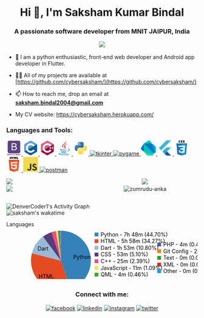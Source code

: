 <h1 align="center">Hi 👋, I'm Saksham Kumar Bindal</h1>
<h3 align="center">A passionate software developer from MNIT JAIPUR, India</h3>
<p align="center"> <img src="https://komarev.com/ghpvc/?username=cybersaksham&label=Profile%20views&color=0e75b6&style=flat" /> </p>

- 🌱 I am a python enthusiastic, front-end web developer and Android app developer in Flutter.

- 👨‍💻 All of my projects are available at
[https://github.com/cybersaksham/](https://github.com/cybersaksham/)

- 📫 How to reach me, drop an email at **saksham.bindal2004@gmail.com**
- My CV website: https://cybersaksham.herokuapp.com/

<h3 align="left">Languages and Tools:</h3>
<p align="left">
    <a href="https://getbootstrap.com" target="_blank"><img
            src="https://raw.githubusercontent.com/devicons/devicon/master/icons/bootstrap/bootstrap-plain-wordmark.svg"
            alt="bootstrap" width="40" height="40" />
    </a>
    <a href="https://www.cprogramming.com/" target="_blank"> <img
            src="https://raw.githubusercontent.com/devicons/devicon/master/icons/c/c-original.svg" alt="c" width="40"
            height="40" />
    </a>
    <a href="https://www.w3schools.com/cpp/" target="_blank"> <img
            src="https://raw.githubusercontent.com/devicons/devicon/master/icons/cplusplus/cplusplus-original.svg"
            alt="cplusplus" width="40" height="40" />
    </a>
    <a href="https://docs.oracle.com/en/java/javase/14/docs/api/index.html" target="_blank"> <img
            src="https://raw.githubusercontent.com/devicons/devicon/master/icons/java/java-original.svg"
            alt="java" width="40" height="40" />
    </a>
    <a href="https://www.python.org" target="_blank"> <img
            src="https://raw.githubusercontent.com/devicons/devicon/master/icons/python/python-original.svg"
            alt="python" width="40" height="40" />
    </a>
    <a href="https://wiki.python.org/moin/TkInter" target="_blank"> <img
            src="https://static.javatpoint.com/python/images/tkinter-tutorial.png"
            alt="tkinter" width="40" height="40" />
    </a>
    <a href="https://www.pygame.org/news" target="_blank"> <img
            src="https://static.javatpoint.com/tutorial/pygame/images/python-pygame-tutorial.png"
            alt="pygame" width="40" height="40" />
    </a>
    <a href="https://dart.dev/" target="_blank"> <img
            src="https://raw.githubusercontent.com/devicons/devicon/master/icons/dart/dart-original.svg"
            alt="dart" width="40" height="40" />
    </a>
    <a href="https://flutter.dev/" target="_blank"> <img
            src="https://raw.githubusercontent.com/devicons/devicon/master/icons/flutter/flutter-original.svg"
            alt="flutter" width="40" height="40" />
    </a>
    <a href="https://www.w3schools.com/css/" target="_blank">
        <img src="https://raw.githubusercontent.com/devicons/devicon/master/icons/css3/css3-original-wordmark.svg"
            alt="css3" width="40" height="40" />
    </a>
    <a href="https://www.w3.org/html/" target="_blank"> <img
            src="https://raw.githubusercontent.com/devicons/devicon/master/icons/html5/html5-original-wordmark.svg"
            alt="html5" width="40" height="40" />
    </a>
    <a href="https://developer.mozilla.org/en-US/docs/Web/JavaScript"
        target="_blank"> <img
            src="https://raw.githubusercontent.com/devicons/devicon/master/icons/javascript/javascript-original.svg"
            alt="javascript" width="40" height="40" />
    </a>
    <a href="https://postman.com" target="_blank"> <img
            src="https://www.vectorlogo.zone/logos/getpostman/getpostman-icon.svg" alt="postman" width="40"
            height="40" />
    </a>    
</p>

<div align=center>
    <img width=45% src="https://github-readme-stats.vercel.app/api?username=cybersaksham&show_icons=true&theme=react&border_color=61dafb&include_all_commits=true"/>
    <img width=45% align="left" src="http://github-readme-streak-stats.herokuapp.com?user=cybersaksham&theme=react&border=61DAFB&fire=DDB80F"/>
</div>
<div align=center>
    <img width=45% hwight=100% align="left" src="https://github-readme-stats.vercel.app/api/top-langs/?username=cybersaksham&langs_count=20&theme=react&layout=compact" />
    <img width=45% src="https://github-profile-trophy.vercel.app/?username=cybersaksham&theme=onedark&column=4" alt="zumrudu-anka" />
</div>

## 
<img alt="DenverCoder1's Activity Graph" src="https://activity-graph.herokuapp.com/graph?username=cybersaksham&bg_color=1F222E&color=F8D866&line=F85D7F&point=FFFFFF&hide_border=true" />

<img align="left" width=396 src="https://github-readme-stats.vercel.app/api/wakatime?username=cybersaksham&theme=react&border_color=61dafb&langs_count=13" alt="saksham's wakatime" />

<!--START_SECTION:waka-->
<!--END_SECTION:waka-->

##
<div class="col-md-6">
        <div id="languages-pie" class="chart-box">
          <div class="inside">
            <div class="row m-bottom-xs-5">
              <div class="col-md-12">
                <div class="title">
                  Languages
                  <i class="fa fa-question-circle tip small text-muted m-left-sm-5" title="" data-original-title="Languages used over the  Last 7 Days"></i>
                </div>
              </div>
            </div>
            <div class="row">
              <div class="col-md-12">
                <div class="graph bb" style="position: relative;"><svg width="626.6000366210938" height="170" style="overflow: hidden; display: block;"><g class="bb-main" transform="translate(0.5, 4.5)"><g class="bb-chart" clip-path=""><g class="bb-chart-arcs" transform="translate(143.22189331054688, 83)"><g class="bb-chart-arc bb-target bb-target-Python"><g class=" bb-shapes bb-shapes-Python bb-arcs bb-arcs-Python"><path class=" bb-shape bb-shape bb-arc bb-arc-Python" transform="" style="fill: rgb(53, 129, 186); cursor: pointer; opacity: 1;" d="M4.82817000563844e-15,-78.85A78.85,78.85,0,0,1,25.75418896089152,74.52546042103124L0,0Z"></path></g><text dy=".35em" transform="translate(55.866623539360674,-9.380898191210209)" style="opacity: 1; text-anchor: middle; pointer-events: none;">Python</text></g><g class="bb-chart-arc bb-target bb-target-HTML"><g class=" bb-shapes bb-shapes-HTML bb-arcs bb-arcs-HTML"><path class=" bb-shape bb-shape bb-arc bb-arc-HTML" transform="" style="fill: rgb(228, 75, 35); cursor: pointer; opacity: 1;" d="M25.75418896089152,74.52546042103124A78.85,78.85,0,0,1,-76.39994034213984,-19.50311810243358L0,0Z"></path></g><text dy=".35em" transform="translate(-38.36474216839357,41.680060399610554)" style="opacity: 1; text-anchor: middle; pointer-events: none;">HTML</text></g><g class="bb-chart-arc bb-target bb-target-Dart"><g class=" bb-shapes bb-shapes-Dart bb-arcs bb-arcs-Dart"><path class=" bb-shape bb-shape bb-arc bb-arc-Dart" transform="" style="fill: rgb(152, 186, 214); cursor: pointer; opacity: 1;" d="M-76.39994034213984,-19.50311810243358A78.85,78.85,0,0,1,-47.228249664519815,-63.14123006107644L0,0Z"></path></g><text dy=".35em" transform="translate(-47.09491487968936,-31.4825327608392)" style="opacity: 1; text-anchor: middle; pointer-events: none;">Dart</text></g><g class="bb-chart-arc bb-target bb-target-CSS"><g class=" bb-shapes bb-shapes-CSS bb-arcs bb-arcs-CSS"><path class=" bb-shape bb-shape bb-arc bb-arc-CSS" transform="" style="fill: rgb(86, 61, 124); cursor: pointer; opacity: 1;" d="M-47.228249664519815,-63.14123006107644A78.85,78.85,0,0,1,-24.933116117810712,-74.80415911335255L0,0Z"></path></g><text dy=".35em" transform="translate(-26.25807434266356,-50.19556164022526)" style="opacity: 1; text-anchor: middle; pointer-events: none;"></text></g><g class="bb-chart-arc bb-target bb-target-C--"><g class=" bb-shapes bb-shapes-C-- bb-arcs bb-arcs-C--"><path class=" bb-shape bb-shape bb-arc bb-arc-C--" transform="" style="fill: rgb(243, 75, 125); cursor: pointer; opacity: 1;" d="M-24.933116117810712,-74.80415911335255A78.85,78.85,0,0,1,-13.46032130548648,-77.69261387257521L0,0Z"></path></g><text dy=".35em" transform="translate(-13.8306064954094,-54.934462776399656)" style="opacity: 1; text-anchor: middle; pointer-events: none;"></text></g><g class="bb-chart-arc bb-target bb-target-JavaScript"><g class=" bb-shapes bb-shapes-JavaScript bb-arcs bb-arcs-JavaScript"><path class=" bb-shape bb-shape bb-arc bb-arc-JavaScript" transform="" style="fill: rgb(241, 224, 90); cursor: pointer; opacity: 1;" d="M-13.46032130548648,-77.69261387257521A78.85,78.85,0,0,1,-8.111475389021113,-78.43166750116501L0,0Z"></path></g><text dy=".35em" transform="translate(-7.753533823492995,-56.11562696620657)" style="opacity: 1; text-anchor: middle; pointer-events: none;"></text></g><g class="bb-chart-arc bb-target bb-target-QML"><g class=" bb-shapes bb-shapes-QML bb-arcs bb-arcs-QML"><path class=" bb-shape bb-shape bb-arc bb-arc-QML" transform="" style="fill: rgb(68, 165, 28); cursor: pointer; opacity: 1;" d="M-8.111475389021113,-78.43166750116501A78.85,78.85,0,0,1,-5.841292691172867,-78.63333771178768L0,0Z"></path></g><text dy=".35em" transform="translate(-5.012615276416031,-56.42654131393435)" style="opacity: 1; text-anchor: middle; pointer-events: none;"></text></g><g class="bb-chart-arc bb-target bb-target-CSV"><g class=" bb-shapes bb-shapes-CSV bb-arcs bb-arcs-CSV"><path class=" bb-shape bb-shape bb-arc bb-arc-CSV" transform="" style="fill: rgb(31, 119, 180); cursor: pointer; opacity: 1;" d="M-5.841292691172867,-78.63333771178768A78.85,78.85,0,0,1,-3.7147148349135874,-78.76244913469408L0,0Z"></path></g><text dy=".35em" transform="translate(-3.4330075389922214,-56.54463136142743)" style="opacity: 1; text-anchor: middle; pointer-events: none;"></text></g><g class="bb-chart-arc bb-target bb-target-PHP"><g class=" bb-shapes bb-shapes-PHP bb-arcs bb-arcs-PHP"><path class=" bb-shape bb-shape bb-arc bb-arc-PHP" transform="" style="fill: rgb(79, 93, 149); cursor: pointer; opacity: 1;" d="M-3.7147148349135874,-78.76244913469408A78.85,78.85,0,0,1,-1.6349625610079828,-78.83304762232716L0,0Z"></path></g><text dy=".35em" transform="translate(-1.9218701665826894,-56.61613985097623)" style="opacity: 1; text-anchor: middle; pointer-events: none;"></text></g><g class="bb-chart-arc bb-target bb-target-Git-Config"><g class=" bb-shapes bb-shapes-Git-Config bb-arcs bb-arcs-Git-Config"><path class=" bb-shape bb-shape bb-arc bb-arc-Git-Config" transform="" style="fill: rgb(255, 127, 14); cursor: pointer; opacity: 1;" d="M-1.6349625610079828,-78.83304762232716A78.85,78.85,0,0,1,-0.44592846130935304,-78.84873903752293L0,0Z"></path></g><text dy=".35em" transform="translate(-0.7475157052759609,-56.64381781653551)" style="opacity: 1; text-anchor: middle; pointer-events: none;"></text></g><g class="bb-chart-arc bb-target bb-target-Text"><g class=" bb-shapes bb-shapes-Text bb-arcs bb-arcs-Text"><path class=" bb-shape bb-shape bb-arc bb-arc-Text" transform="" style="fill: rgb(44, 160, 44); cursor: pointer; opacity: 1;" d="M-0.44592846130935304,-78.84873903752293A78.85,78.85,0,0,1,-0.1981912750475148,-78.84975092045944L0,0Z"></path></g><text dy=".35em" transform="translate(-0.23137998059593898,-56.648277466019024)" style="opacity: 1; text-anchor: middle; pointer-events: none;"></text></g><g class="bb-chart-arc bb-target bb-target-XML"><g class=" bb-shapes bb-shapes-XML bb-arcs bb-arcs-XML"><path class=" bb-shape bb-shape bb-arc bb-arc-XML" transform="" style="fill: rgb(214, 39, 40); cursor: pointer; opacity: 1;" d="M-0.1981912750475148,-78.84975092045944A78.85,78.85,0,0,1,-1.4484510016915318e-14,-78.85L0,0Z"></path></g><text dy=".35em" transform="translate(-0.07119401939654459,-56.64870526299874)" style="opacity: 1; text-anchor: middle; pointer-events: none;"></text></g><g class="bb-chart-arc bb-target bb-target-Other"><g class=" bb-shapes bb-shapes-Other bb-arcs bb-arcs-Other"><path class=" bb-shape bb-shape bb-arc bb-arc-Other" transform="" style="fill: rgb(31, 154, 239); cursor: pointer; opacity: 1;" d="M-1.4484510016915318e-14,-78.85L0,0Z"></path></g><text dy=".35em" transform="translate(-1.0406206554479793e-14,-56.64874999999999)" style="opacity: 1; text-anchor: middle; pointer-events: none;"></text></g></g></g></g><g class="bb-legend" transform="translate(234.5218933105469, 0)"><g class="bb-legend-item bb-legend-item-Python" style="visibility: visible; cursor: pointer; opacity: 1;"><text x="14" y="23.5625" style="pointer-events: none;">Python - 7h 48m (44.70%)</text><rect class="bb-legend-item-event" x="0" y="9.5625" width="165.078125" height="17.609375" style="fill-opacity: 0;"></rect><line class="bb-legend-item-tile" x1="-2" y1="18.5625" x2="8" y2="18.5625" stroke-width="10" style="stroke: rgb(53, 129, 186); pointer-events: none;"></line></g><g class="bb-legend-item bb-legend-item-HTML" style="visibility: visible; cursor: pointer; opacity: 1;"><text x="14" y="41.171875" style="pointer-events: none;">HTML - 5h 58m (34.27%)</text><rect class="bb-legend-item-event" x="0" y="27.171875" width="159.953125" height="17.609375" style="fill-opacity: 0;"></rect><line class="bb-legend-item-tile" x1="-2" y1="36.171875" x2="8" y2="36.171875" stroke-width="10" style="stroke: rgb(228, 75, 35); pointer-events: none;"></line></g><g class="bb-legend-item bb-legend-item-Dart" style="visibility: visible; cursor: pointer; opacity: 1;"><text x="14" y="58.78125" style="pointer-events: none;">Dart - 1h 53m (10.80%)</text><rect class="bb-legend-item-event" x="0" y="44.78125" width="150.390625" height="17.609375" style="fill-opacity: 0;"></rect><line class="bb-legend-item-tile" x1="-2" y1="53.78125" x2="8" y2="53.78125" stroke-width="10" style="stroke: rgb(152, 186, 214); pointer-events: none;"></line></g><g class="bb-legend-item bb-legend-item-CSS" style="visibility: visible; cursor: pointer; opacity: 1;"><text x="14" y="76.390625" style="pointer-events: none;">CSS - 53m (5.10%)</text><rect class="bb-legend-item-event" x="0" y="62.390625" width="129.046875" height="17.609375" style="fill-opacity: 0;"></rect><line class="bb-legend-item-tile" x1="-2" y1="71.390625" x2="8" y2="71.390625" stroke-width="10" style="stroke: rgb(86, 61, 124); pointer-events: none;"></line></g><g class="bb-legend-item bb-legend-item-C--" style="visibility: visible; cursor: pointer; opacity: 1;"><text x="14" y="94" style="pointer-events: none;">C++ - 25m (2.39%)</text><rect class="bb-legend-item-event" x="0" y="80" width="127.046875" height="17.609375" style="fill-opacity: 0;"></rect><line class="bb-legend-item-tile" x1="-2" y1="89" x2="8" y2="89" stroke-width="10" style="stroke: rgb(243, 75, 125); pointer-events: none;"></line></g><g class="bb-legend-item bb-legend-item-JavaScript" style="visibility: visible; cursor: pointer; opacity: 1;"><text x="14" y="111.609375" style="pointer-events: none;">JavaScript - 11m (1.09%)</text><rect class="bb-legend-item-event" x="0" y="97.609375" width="159.5" height="17.609375" style="fill-opacity: 0;"></rect><line class="bb-legend-item-tile" x1="-2" y1="106.609375" x2="8" y2="106.609375" stroke-width="10" style="stroke: rgb(241, 224, 90); pointer-events: none;"></line></g><g class="bb-legend-item bb-legend-item-QML" style="visibility: visible; cursor: pointer; opacity: 1;"><text x="14" y="129.21875" style="pointer-events: none;">QML - 4m (0.46%)</text><rect class="bb-legend-item-event" x="0" y="115.21875" width="123.25" height="17.609375" style="fill-opacity: 0;"></rect><line class="bb-legend-item-tile" x1="-2" y1="124.21875" x2="8" y2="124.21875" stroke-width="10" style="stroke: rgb(68, 165, 28); pointer-events: none;"></line></g><g class="bb-legend-item bb-legend-item-CSV" style="visibility: visible; cursor: pointer; opacity: 1;"><text x="14" y="146.828125" style="pointer-events: none;">CSV - 4m (0.43%)</text><rect class="bb-legend-item-event" x="0" y="132.828125" width="122.375" height="17.609375" style="fill-opacity: 0;"></rect><line class="bb-legend-item-tile" x1="-2" y1="141.828125" x2="8" y2="141.828125" stroke-width="10" style="stroke: rgb(31, 119, 180); pointer-events: none;"></line></g><g class="bb-legend-item bb-legend-item-PHP" style="visibility: visible; cursor: pointer; opacity: 1;"><text x="179.078125" y="49.9765625" style="pointer-events: none;">PHP - 4m (0.42%)</text><rect class="bb-legend-item-event" x="165.078125" y="35.9765625" width="122.15625" height="17.609375" style="fill-opacity: 0;"></rect><line class="bb-legend-item-tile" x1="163.078125" y1="44.9765625" x2="173.078125" y2="44.9765625" stroke-width="10" style="stroke: rgb(79, 93, 149); pointer-events: none;"></line></g><g class="bb-legend-item bb-legend-item-Git-Config" style="visibility: visible; cursor: pointer; opacity: 1;"><text x="179.078125" y="67.5859375" style="pointer-events: none;">Git Config - 2m (0.24%)</text><rect class="bb-legend-item-event" x="165.078125" y="53.5859375" width="151.046875" height="17.609375" style="fill-opacity: 0;"></rect><line class="bb-legend-item-tile" x1="163.078125" y1="62.5859375" x2="173.078125" y2="62.5859375" stroke-width="10" style="stroke: rgb(255, 127, 14); pointer-events: none;"></line></g><g class="bb-legend-item bb-legend-item-Text" style="visibility: visible; cursor: pointer; opacity: 1;"><text x="179.078125" y="85.1953125" style="pointer-events: none;">Text - 0m (0.05%)</text><rect class="bb-legend-item-event" x="165.078125" y="71.1953125" width="119.703125" height="17.609375" style="fill-opacity: 0;"></rect><line class="bb-legend-item-tile" x1="163.078125" y1="80.1953125" x2="173.078125" y2="80.1953125" stroke-width="10" style="stroke: rgb(44, 160, 44); pointer-events: none;"></line></g><g class="bb-legend-item bb-legend-item-XML" style="visibility: visible; cursor: pointer; opacity: 1;"><text x="179.078125" y="102.8046875" style="pointer-events: none;">XML - 0m (0.04%)</text><rect class="bb-legend-item-event" x="165.078125" y="88.8046875" width="122.734375" height="17.609375" style="fill-opacity: 0;"></rect><line class="bb-legend-item-tile" x1="163.078125" y1="97.8046875" x2="173.078125" y2="97.8046875" stroke-width="10" style="stroke: rgb(214, 39, 40); pointer-events: none;"></line></g><g class="bb-legend-item bb-legend-item-Other" style="visibility: visible; cursor: pointer; opacity: 1;"><text x="179.078125" y="120.4140625" style="pointer-events: none;">Other - 0m (0.00%)</text><rect class="bb-legend-item-event" x="165.078125" y="106.4140625" width="127.703125" height="17.609375" style="fill-opacity: 0;"></rect><line class="bb-legend-item-tile" x1="163.078125" y1="115.4140625" x2="173.078125" y2="115.4140625" stroke-width="10" style="stroke: rgb(31, 154, 239); pointer-events: none;"></line></g></g></svg><div class="bb-tooltip-container" style="position: absolute; pointer-events: none; top: 115.5px; left: 87.9px; display: none; visibility: hidden;"><div class="bb-tooltip"><div class="value">HTML - 5h 58m (34.27%)</div></div></div></div>
              </div>
            </div>
          </div>
        </div>
      </div>


##
<div align="center">
    <h3 align="center">Connect with me:</h3>
    <p align="center">
        <a href="https://www.facebook.com/saksham.bindal.10" target="_blank"><img align="center"
                src="https://cdn.jsdelivr.net/npm/simple-icons@3.0.1/icons/facebook.svg" alt="facebook" height="30"
                width="40" /></a>
        <a href="https://www.linkedin.com/in/saksham-mnit/" target="_blank"><img align="center"
                src="https://cdn.jsdelivr.net/npm/simple-icons@3.0.1/icons/linkedin.svg" alt="linkedin" height="30"
                width="40" /></a>
        <a href="https://www.instagram.com/saksham.1908?igshid=o6xjzzdzcv1q" target="_blank"><img align="center"
                src="https://cdn.jsdelivr.net/npm/simple-icons@3.0.1/icons/instagram.svg" alt="instagram" height="30"
                width="40" /></a>
        <a href="https://twitter.com/sakshamkumar04" target="_blank"><img align="center"
                src="https://cdn.jsdelivr.net/npm/simple-icons@3.0.1/icons/twitter.svg" alt="twitter" height="30"
                width="40" /></a>
    </p>
</div>

